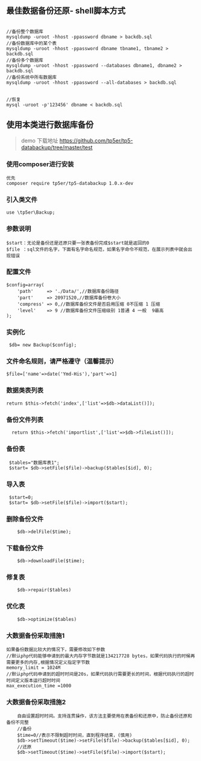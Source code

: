 
## 最佳数据备份还原- shell脚本方式
~~~

//备份整个数据库
mysqldump -uroot -hhost -ppassword dbname > backdb.sql
//备份数据库中的某个表
mysqldump -uroot -hhost -ppassword dbname tbname1, tbname2 > backdb.sql
//备份多个数据库
mysqldump -uroot -hhost -ppassword --databases dbname1, dbname2 > backdb.sql
//备份系统中所有数据库
mysqldump -uroot -hhost -ppassword --all-databases > backdb.sql


//恢复
mysql -uroot -p'123456' dbname < backdb.sql 

~~~


## 使用本类进行数据库备份

> demo 下载地址
> https://github.com/tp5er/tp5-databackup/tree/master/test


### 使用composer进行安装
~~~
优先
composer require tp5er/tp5-databackup 1.0.x-dev
~~~


### 引入类文件
~~~
use \tp5er\Backup;
~~~

### 参数说明
~~~
$start：无论是备份还是还原只要一张表备份完成$start就是返回的0
$file ：sql文件的名字，下面有名字命名规范，如果名字命令不规范，在展示列表中就会出现错误
~~~

### 配置文件
~~~
$config=array(
    'path'     => './Data/',//数据库备份路径
    'part'     => 20971520,//数据库备份卷大小
    'compress' => 0,//数据库备份文件是否启用压缩 0不压缩 1 压缩
    'level'    => 9 //数据库备份文件压缩级别 1普通 4 一般  9最高
);
~~~

### 实例化
~~~
 $db= new Backup($config);
~~~

### 文件命名规则，请严格遵守（温馨提示）
~~~
$file=['name'=>date('Ymd-His'),'part'=>1]
~~~

### 数据类表列表
~~~
return $this->fetch('index',['list'=>$db->dataList()]);
~~~
### 备份文件列表
~~~
  return $this->fetch('importlist',['list'=>$db->fileList()]);
~~~


### 备份表
~~~
 $tables="数据库表1";
 $start= $db->setFile($file)->backup($tables[$id], 0);

~~~

### 导入表
~~~
 $start=0;
 $start= $db->setFile($file)->import($start);
~~~

### 删除备份文件
~~~
    $db->delFile($time);
~~~

### 下载备份文件
~~~
    $db->downloadFile($time);
~~~

### 修复表
~~~
    $db->repair($tables)
~~~

### 优化表
~~~
    $db->optimize($tables)
~~~



### 大数据备份采取措施1
~~~
如果备份数据比较大的情况下，需要修改如下参数
//默认php代码能够申请到的最大内存字节数就是134217728 bytes，如果代码执行的时候再需要更多的内存,根据情况定义指定字节数
memory_limit = 1024M
//默认php代码申请到的超时时间是20s，如果代码执行需要更长的时间，根据代码执行的超时时间定义版本运行超时时间
max_execution_time =1000
~~~

### 大数据备份采取措施2

~~~
    自由设置超时时间。支持连贯操作，该方法主要使用在表备份和还原中，防止备份还原和备份不完整
    //备份
    $time=0//表示不限制超时时间，直到程序结束，(慎用)
    $db->setTimeout($time)->setFile($file)->backup($tables[$id], 0);
    //还原
    $db->setTimeout($time)->setFile($file)->import($start);
~~~



